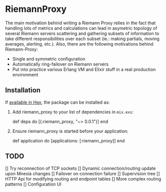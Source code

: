 # RiemannProxy

The main motivation behind writing a Riemann Proxy relies in the fact that handling lots of metrics and calculations can lead in asymetric topology of several Riemann servers scattering and gathering subsets of information to take different responsibilities over each subset (ie.: making partials, moving averages, alerting, etc.). Also, there are the following motivations behind Riemann-Proxy:

* Single and symmetric configuration
* Automatically ring-failover on Riemann servers
* Put into practice various Erlang VM and Elixir stuff in a real production environment

## Installation

If [available in Hex](https://hex.pm/docs/publish), the package can be installed as:

  1. Add riemann_proxy to your list of dependencies in `mix.exs`:

        def deps do
          [{:riemann_proxy, "~> 0.0.1"}]
        end

  2. Ensure riemann_proxy is started before your application:

        def application do
          [applications: [:riemann_proxy]]
        end

## TODO

[] Try reconnection of TCP sockets
[] Dynamic connection/routing update upon Mnesia changes
[] Failover on connection failure
[] Supervision tree
[] HTTP Api for modifying routing and endpoint tables
[] More complex routing patterns
[] Configuration UI
